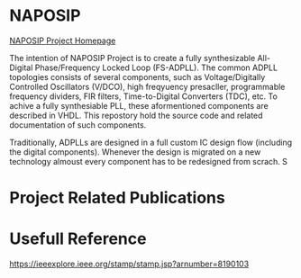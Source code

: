 # NAPOSIP
[NAPOSIP Project Homepage](http://naposip.utcluj.ro "NAPOSIP's Homepage")

The intention of NAPOSIP Project is to create a fully synthesizable All-Digital Phase/Frequency Locked Loop (FS-ADPLL). 
The common ADPLL topologies consists of several components, such as Voltage/Digitally Controlled Oscillators (V/DCO), 
high freqyuency presacller, programmable frequency dividers, FIR filters, Time-to-Digital Converters (TDC), etc.
To achive a fully synthesiable PLL, these aformentioned components are described in VHDL. This repostory hold the source code
and related documentation of such components.

Traditionally, ADPLLs are designed in a full custom IC design flow (including the digital components). Whenever the design 
is migrated on a new technology almoust every component has to be redesigned from scrach. S
# Project Related Publications

# Usefull Reference
https://ieeexplore.ieee.org/stamp/stamp.jsp?arnumber=8190103
